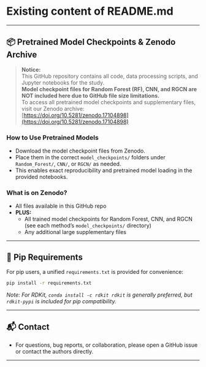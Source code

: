 # Existing content of README.md

---

## 📦 Pretrained Model Checkpoints & Zenodo Archive

> **Notice:**  
> This GitHub repository contains all code, data processing scripts, and Jupyter notebooks for the study.  
> **Model checkpoint files for Random Forest (RF), CNN, and RGCN are NOT included here due to GitHub file size limitations.**  
> To access all pretrained model checkpoints and supplementary files, visit our Zenodo archive:  
> [https://doi.org/10.5281/zenodo.17104898](https://doi.org/10.5281/zenodo.17104898)

### How to Use Pretrained Models

- Download the model checkpoint files from Zenodo.
- Place them in the correct `model_checkpoints/` folders under `Random_Forest/`, `CNN/`, or `RGCN/` as needed.
- This enables exact reproducibility and pretrained model loading in the provided notebooks.

### What is on Zenodo?

- All files available in this GitHub repo
- **PLUS:**  
  - All trained model checkpoints for Random Forest, CNN, and RGCN (see each method’s `model_checkpoints/` directory)
  - Any additional large supplementary files

---

## 📑 Pip Requirements

For pip users, a unified `requirements.txt` is provided for convenience:

```bash
pip install -r requirements.txt
```

*Note: For RDKit, `conda install -c rdkit rdkit` is generally preferred, but `rdkit-pypi` is included for pip compatibility.*

---

## 📬 Contact

- For questions, bug reports, or collaboration, please open a GitHub issue or contact the authors directly.

---